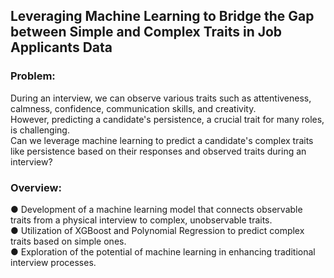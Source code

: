 ## Leveraging Machine Learning to Bridge the Gap between Simple and Complex Traits in Job Applicants Data

### Problem:
During an interview, we can observe various traits such as attentiveness, calmness, confidence, communication skills, and creativity.  
However, predicting a candidate's persistence, a crucial trait for many roles, is challenging.  
Can we leverage machine learning to predict a candidate's complex traits like persistence based on their responses and observed traits during an interview?  


### Overview:
● Development of a machine learning model that connects observable traits from a physical interview to complex, unobservable traits.  
● Utilization of XGBoost and Polynomial Regression to predict complex traits based on simple ones.  
● Exploration of the potential of machine learning in enhancing traditional interview processes.  
